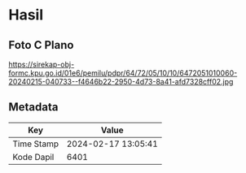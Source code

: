 # Hasil

## Foto C Plano

https://sirekap-obj-formc.kpu.go.id/01e6/pemilu/pdpr/64/72/05/10/10/6472051010060-20240215-040733--f4646b22-2950-4d73-8a41-afd7328cff02.jpg


## Metadata

| Key        | Value               |
| ---------- | ------------------- |
| Time Stamp | 2024-02-17 13:05:41 |
| Kode Dapil | 6401                |



